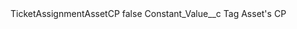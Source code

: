 <?xml version="1.0" encoding="UTF-8"?>
<CustomMetadata xmlns="http://soap.sforce.com/2006/04/metadata" xmlns:xsi="http://www.w3.org/2001/XMLSchema-instance" xmlns:xsd="http://www.w3.org/2001/XMLSchema">
    <label>TicketAssignmentAssetCP</label>
    <protected>false</protected>
    <values>
        <field>Constant_Value__c</field>
        <value xsi:type="xsd:string">Tag Asset&apos;s CP</value>
    </values>
</CustomMetadata>
